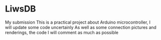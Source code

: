# LiwsDB
My submission
This is a practical project about Arduino microcontroller,
I will update some code uncertainly
As well as some connection pictures and renderings, the code I will comment as much as possible
